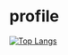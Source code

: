 # profile

[![Top Langs](https://github-readme-stats.vercel.app/api/top-langs/?username=chongrufan123&layout=compact&hide=Emacs)](https://github.com/anuraghazra/github-readme-stats)
